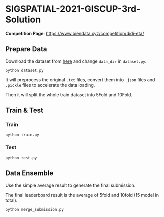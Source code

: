 # SIGSPATIAL-2021-GISCUP-3rd-Solution

**Competition Page**: https://www.biendata.xyz/competition/didi-eta/

## Prepare Data

Download the dataset from [here](https://www.biendata.xyz/competition/didi-eta/data/) and change `data_dir` in `dataset.py`.

```
python dataset.py
```

It will preprocess the original `.txt` files, convert them into `.json` files and `.pickle` files to accelerate the data loading.

Then it will split the whole train dataset into 5Fold and 10Fold.

## Train & Test

### Train

```
python train.py
```

### Test

```
python test.py
```

## Data Ensemble

Use the simple average result to generate the final submission.

The final leaderboard result is the average of 5fold and 10fold (15 model in total).

```
python merge_submission.py
```
